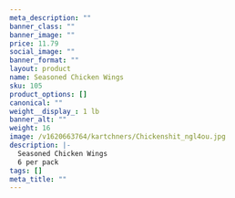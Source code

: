 ```yaml
---
meta_description: ""
banner_class: ""
banner_image: ""
price: 11.79
social_image: ""
banner_format: ""
layout: product
name: Seasoned Chicken Wings
sku: 105
product_options: []
canonical: ""
weight__display_: 1 lb
banner_alt: ""
weight: 16
image: /v1620663764/kartchners/Chickenshit_ngl4ou.jpg
description: |-
  Seasoned Chicken Wings
  6 per pack
tags: []
meta_title: ""
---
```

